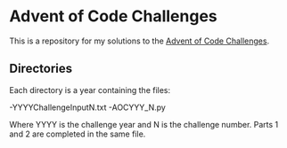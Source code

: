 # Advent of Code Challenges

This is a repository for my solutions to the [Advent of Code Challenges](https://adventofcode.com/).

## Directories

Each directory is a year containing the files:

-YYYYChallengeInputN.txt
-AOCYYY_N.py

Where YYYY is the challenge year and N is the challenge number. Parts 1 and 2 are completed in the same file.